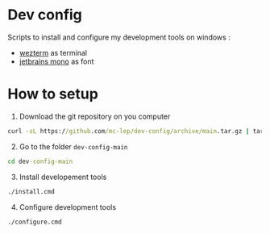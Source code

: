 # Dev config

Scripts to install and configure my development tools on windows :
 - [wezterm](https://wezterm.org/) as terminal
 - [jetbrains mono](https://www.programmingfonts.org/#jetbrainsmono) as font


# How to setup

1. Download the git repository on you computer

```cmd
curl -sL https://github.com/mc-lep/dev-config/archive/main.tar.gz | tar xz
```

2. Go to the folder `dev-config-main`

```cmd
cd dev-config-main
```

3. Install developement tools

```cmd
./install.cmd
```

4. Configure development tools

```cmd
./configure.cmd
```
